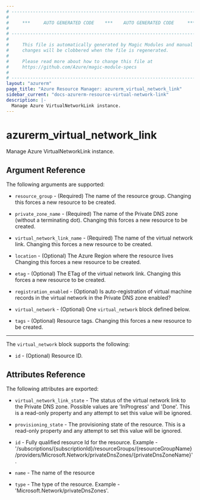 ```yaml
---
# ----------------------------------------------------------------------------
#
#     ***     AUTO GENERATED CODE    ***    AUTO GENERATED CODE     ***
#
# ----------------------------------------------------------------------------
#
#     This file is automatically generated by Magic Modules and manual
#     changes will be clobbered when the file is regenerated.
#
#     Please read more about how to change this file at
#     https://github.com/Azure/magic-module-specs
#
# ----------------------------------------------------------------------------
layout: "azurerm"
page_title: "Azure Resource Manager: azurerm_virtual_network_link"
sidebar_current: "docs-azurerm-resource-virtual-network-link"
description: |-
  Manage Azure VirtualNetworkLink instance.
---
```


# azurerm_virtual_network_link

Manage Azure VirtualNetworkLink instance.


## Argument Reference

The following arguments are supported:

* `resource_group` - (Required) The name of the resource group. Changing this forces a new resource to be created.

* `private_zone_name` - (Required) The name of the Private DNS zone (without a terminating dot). Changing this forces a new resource to be created.

* `virtual_network_link_name` - (Required) The name of the virtual network link. Changing this forces a new resource to be created.

* `location` - (Optional) The Azure Region where the resource lives Changing this forces a new resource to be created.

* `etag` - (Optional) The ETag of the virtual network link. Changing this forces a new resource to be created.

* `registration_enabled` - (Optional) Is auto-registration of virtual machine records in the virtual network in the Private DNS zone enabled?

* `virtual_network` - (Optional) One `virtual_network` block defined below.

* `tags` - (Optional) Resource tags. Changing this forces a new resource to be created.

---

The `virtual_network` block supports the following:

* `id` - (Optional) Resource ID.

## Attributes Reference

The following attributes are exported:

* `virtual_network_link_state` - The status of the virtual network link to the Private DNS zone. Possible values are 'InProgress' and 'Done'. This is a read-only property and any attempt to set this value will be ignored.

* `provisioning_state` - The provisioning state of the resource. This is a read-only property and any attempt to set this value will be ignored.

* `id` - Fully qualified resource Id for the resource. Example - '/subscriptions/{subscriptionId}/resourceGroups/{resourceGroupName}/providers/Microsoft.Network/privateDnsZones/{privateDnsZoneName}'.

* `name` - The name of the resource

* `type` - The type of the resource. Example - 'Microsoft.Network/privateDnsZones'.
